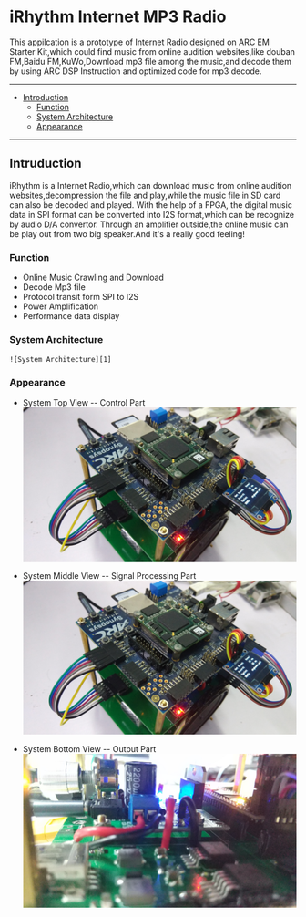 # iRhythm Internet MP3 Radio

This appilcation is a prototype of Internet Radio designed on ARC EM Starter Kit,which could find music from online audition websites,like douban FM,Baidu FM,KuWo,Download mp3 file among the music,and decode them by using ARC DSP Instruction and optimized code for mp3 decode.

-----------------------------------------

* [Introduction](#Introduction)
    - [Function](#function)
    - [System Architecture](#system-architecture)
    - [Appearance](#appearance)


-------------------------------

## Intruduction
iRhythm is a Internet Radio,which can download music from online audition websites,decompression the file and play,while the music file in SD card can also be decoded and played.
With the help of a FPGA, the digital music data in SPI format can be converted into I2S format,which can be recognize by audio D/A convertor.
Through an amplifier outside,the online music can be play out from two big speaker.And it's a really good feeling!

### Function
* Online Music Crawling and Download
* Decode Mp3 file 
* Protocol transit form SPI to I2S 
* Power Amplification 
* Performance data display

### System Architecture
    ![System Architecture][1]

### Appearance
* System Top View -- Control Part
    ![Control Part][2]

* System Middle View -- Signal Processing Part
    ![Signal Processing Part][2]

* System Bottom View -- Output Part
    ![Output Part][3]



[1]: ./doc/pic/sysarch.png
[2]: ./doc/pic/top.jpg
[3]: ./doc/pic/mid.jpg
[4]: ./docpic/bottom.kpg



<!-- ## Hardware and Software Setup

### Required Hardware
* Necessary Hardware:
    - DesignWare ARC EM Starter Kit(EMSK)        *1
    - SD card                                    *1
    - ESP8266                                    *1
    - Cmod A7 XC7A35T FPGA develop board         *1
    - Pmod I2S                                   *1
    - OLED(12864)                                *1
    - Headphone                                  *1
* Additional Hardware:
    - Lipo Battery                               *1
    - Buck power regulator                       *2
    - Audio Amplifiers                           *1
    - Speaker                                    *1


### Required Software
* Metaware or ARC GNU Toolset
* Serial port terminal, such as putty, tera-term or minicom
* Any bitstream file can config FPGA as a SPI to I2S protocol interface
* More than one MP3 file in SD card to provent avoid waiting while downloading

### Hardware Connection

## User Manual

### Before Running This Application

### Run This Application





 -->